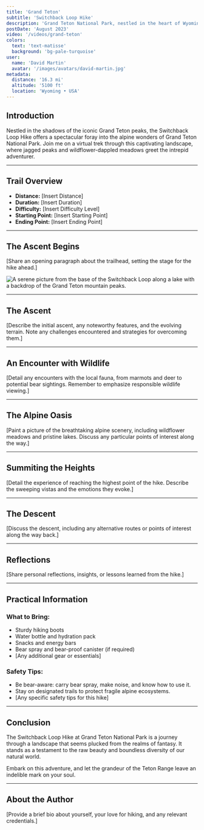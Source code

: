 ```yaml
---
title: 'Grand Teton'
subtitle: 'Switchback Loop Hike'
description: 'Grand Teton National Park, nestled in the heart of Wyoming, is a haven for nature enthusiasts. Towering above the landscape are the majestic peaks of the Teton Range, a sight to behold for any adventurer. The Switchback Loop Hike is a remarkable journey through this alpine wonderland. As you navigate through winding trails and ascend to breathtaking heights, you’ll find yourself immersed in a world of rugged beauty and boundless serenity.'
postDate: 'August 2023'
video: '/videos/grand-teton'
colors:
  text: 'text-matisse'
  background: 'bg-pale-turquoise'
user:
  name: 'David Martin'
  avatar: '/images/avatars/david-martin.jpg'
metadata:
  distance: '16.3 mi'
  altitude: '5100 ft'
  location: 'Wyoming • USA'
---
```


## Introduction

Nestled in the shadows of the iconic Grand Teton peaks, the Switchback Loop Hike offers a spectacular foray into the alpine wonders of Grand Teton National Park. Join me on a virtual trek through this captivating landscape, where jagged peaks and wildflower-dappled meadows greet the intrepid adventurer.

---

## Trail Overview

- **Distance:** [Insert Distance]
- **Duration:** [Insert Duration]
- **Difficulty:** [Insert Difficulty Level]
- **Starting Point:** [Insert Starting Point]
- **Ending Point:** [Insert Ending Point]

---

## The Ascent Begins

[Share an opening paragraph about the trailhead, setting the stage for the hike ahead.]

![A serene picture from the base of the Switchback Loop along a lake with a backdrop of the Grand Teton mountain peaks.](@assets/images/switchback-loop.jpg)

---

## The Ascent

[Describe the initial ascent, any noteworthy features, and the evolving terrain. Note any challenges encountered and strategies for overcoming them.]

---

## An Encounter with Wildlife

[Detail any encounters with the local fauna, from marmots and deer to potential bear sightings. Remember to emphasize responsible wildlife viewing.]

---

## The Alpine Oasis

[Paint a picture of the breathtaking alpine scenery, including wildflower meadows and pristine lakes. Discuss any particular points of interest along the way.]

---

## Summiting the Heights

[Detail the experience of reaching the highest point of the hike. Describe the sweeping vistas and the emotions they evoke.]

---

## The Descent

[Discuss the descent, including any alternative routes or points of interest along the way back.]

---

## Reflections

[Share personal reflections, insights, or lessons learned from the hike.]

---

## Practical Information

### What to Bring:

- Sturdy hiking boots
- Water bottle and hydration pack
- Snacks and energy bars
- Bear spray and bear-proof canister (if required)
- [Any additional gear or essentials]

### Safety Tips:

- Be bear-aware: carry bear spray, make noise, and know how to use it.
- Stay on designated trails to protect fragile alpine ecosystems.
- [Any specific safety tips for this hike]

---

## Conclusion

The Switchback Loop Hike at Grand Teton National Park is a journey through a landscape that seems plucked from the realms of fantasy. It stands as a testament to the raw beauty and boundless diversity of our natural world.

Embark on this adventure, and let the grandeur of the Teton Range leave an indelible mark on your soul.

---

## About the Author

[Provide a brief bio about yourself, your love for hiking, and any relevant credentials.]
